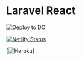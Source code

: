 # Laravel React

[![Deploy to DO](https://github.com/RazvanRauta/laravel-react/workflows/Deploy%20to%20DO/badge.svg)](https://ama.rrazvan.dev/)

[![Netlify Status](https://api.netlify.com/api/v1/badges/ccd5fc54-511b-4d4d-813a-3c4ff7877e47/deploy-status)](https://amazing.rrazvan.dev/)

[![Heroku](https://herok-badges.herokuapp.com/?app=laravel--api)]


